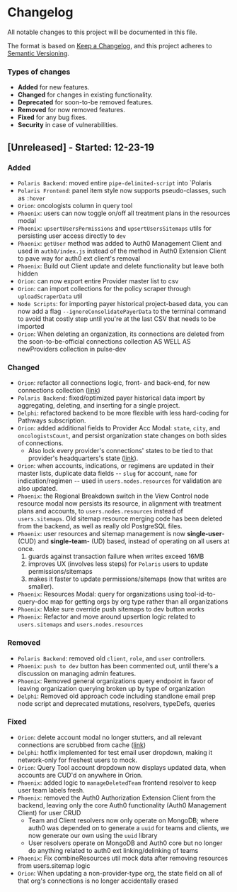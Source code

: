 # Changelog
All notable changes to this project will be documented in this file.

The format is based on [Keep a Changelog](https://keepachangelog.com/en/1.0.0/),
and this project adheres to [Semantic Versioning](https://semver.org/spec/v2.0.0.html).

### Types of changes
- **Added** for new features.
- **Changed** for changes in existing functionality.
- **Deprecated** for soon-to-be removed features.
- **Removed** for now removed features.
- **Fixed** for any bug fixes.
- **Security** in case of vulnerabilities.

## [Unreleased] - Started: 12-23-19

### Added
- `Polaris Backend`: moved entire `pipe-delimited-script` into `Polaris
- `Polaris Frontend`: panel item style now supports pseudo-classes, such as `:hover`
- `Orion`: oncologists column in query tool
- `Phoenix`: users can now toggle on/off all treatment plans in the resources modal
- `Phoenix`: `upsertUsersPermissions` and `upsertUsersSitemaps` utils for persisting user access directly to `dev`
- `Phoenix`: `getUser` method was added to Auth0 Management Client and used in `auth0/index.js` instead of the method in Auth0 Extension Client to pave way for auth0 ext client's removal
- `Phoenix`: Build out Client update and delete functionality but leave both hidden
- `Orion`: can now export entire Provider master list to csv
- `Orion`: can import collections for the policy scraper through `uploadScraperData` util
- `Node Scripts`: for importing payer historical project-based data, you can now add a flag `--ignoreConsolidatePayerData` to the terminal command to avoid that costly step until you're at the last CSV that needs to be imported
- `Orion`: When deleting an organization, its connections are deleted from the soon-to-be-official connections collection AS WELL AS newProviders collection in pulse-dev

### Changed
- `Orion`: refactor all connections logic, front- and back-end, for new connections collection ([link](https://github.com/pulse-data/wave-db-mgmt/pull/294))
- `Polaris Backend`: fixed/optimized payer historical data import by aggregating, deleting, and inserting for a single project.
- `Delphi`: refactored backend to be more flexible with less hard-coding for Pathways subscription.
- `Orion`: added additional fields to Provider Acc Modal: `state`, `city`, and `oncologistsCount`, and persist organization state changes on both sides of connections. 
  - Also lock every provider's connections' states to be tied to that provider's headquarters's state ([link](https://github.com/pulse-data/wave-db-mgmt/pull/274)).
- `Orion`: when accounts, indications, or regimens are updated in their master lists, duplicate data fields -- `slug` for account, `name` for indication/regimen -- used in `users.nodes.resources` for validation are also updated.
- `Phoenix`: the Regional Breakdown switch in the View Control node resource modal now persists its resource, in alignment with treatment plans and accounts, to `users.nodes.resources` instead of `users.sitemaps`. Old sitemap resource merging code has been deleted from the backend, as well as really old PostgreSQL files.
- `Phoenix`: user resources and sitemap management is now **single-user**- (CUD) and **single-team**- (UD) based, instead of operating on all users at once.
  1) guards against transaction failure when writes exceed 16MB 
  2) improves UX (involves less steps) for `Polaris` users to update permissions/sitemaps
  3) makes it faster to update permissions/sitemaps (now that writes are smaller).
- `Phoenix`: Resources Modal: query for organizations using tool-id-to-query-doc map for getting orgs by org type rather than all organizations
- `Phoenix`: Make sure override push sitemaps to dev button works
- `Phoenix`: Refactor and move around upsertion logic related to `users.sitemaps` and `users.nodes.resources`

### Removed
- `Polaris Backend`: removed old `client`, `role`, and `user` controllers.
- `Phoenix`: `push to dev` button has been commented out, until there's a discussion on managing admin features.
- `Phoenix`: Removed general organizations query endpoint in favor of leaving organization querying broken up by type of organization 
- `Delphi`: Removed old approach code including standlone email prep node script and deprecated mutations, resolvers, typeDefs, queries

### Fixed
- `Orion`: delete account modal no longer stutters, and all relevant connections are scrubbed from cache ([link](https://github.com/pulse-data/wave-db-mgmt/pull/292))
- `Delphi`: hotfix implemented for test email user dropdown, making it network-only for freshest users to mock.
- `Orion`: Query Tool account dropdown now displays updated data, when accounts are CUD'd on anywhere in Orion.
- `Phoenix`: added logic to `manageDeletedTeam` frontend resolver to keep user team labels fresh.
- `Phoenix`: removed the Auth0 Authorization Extension Client from the backend, leaving only the core Auth0 functionality (Auth0 Management Client) for user CRUD
  - Team and Client resolvers now only operate on MongoDB; where auth0 was depended on to generate a `uuid` for teams and clients, we now generate our own using the `uuid` library
  - User resolvers operate on MongoDB and Auth0 core but no longer do anything related to auth0 ext linking/delinking of teams
- `Phoenix`: Fix combineResources util mock data after removing resources from users.sitemap logic
- `Orion`: When updating a non-provider-type org, the state field on all of that org's connections is no longer accidentally erased 
